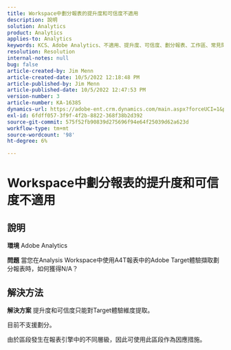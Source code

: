 ```yaml
---
title: Workspace中劃分報表的提升度和可信度不適用
description: 說明
solution: Analytics
product: Analytics
applies-to: Analytics
keywords: KCS、Adobe Analytics、不適用、提升度、可信度、劃分報表、工作區、常見問題集
resolution: Resolution
internal-notes: null
bug: false
article-created-by: Jim Menn
article-created-date: 10/5/2022 12:18:48 PM
article-published-by: Jim Menn
article-published-date: 10/5/2022 12:47:53 PM
version-number: 3
article-number: KA-16385
dynamics-url: https://adobe-ent.crm.dynamics.com/main.aspx?forceUCI=1&pagetype=entityrecord&etn=knowledgearticle&id=49ac8ed8-a744-ed11-bba1-000d3a3064b8
exl-id: 6fdff057-3f9f-4f2b-8822-368f38b2d392
source-git-commit: 575f52fb90839d275696f94e64f25039d62a623d
workflow-type: tm+mt
source-wordcount: '98'
ht-degree: 6%

---
```


# Workspace中劃分報表的提升度和可信度不適用

## 說明


<b>環境</b>
Adobe Analytics

<b>問題</b>
當您在Analysis Workspace中使用A4T報表中的Adobe Target體驗擷取劃分報表時，如何獲得N/A？


## 解決方法


<b>解決方案</b>
提升度和可信度只能對Target體驗維度提取。

目前不支援劃分。

由於區段發生在報表引擎中的不同層級，因此可使用此區段作為因應措施。
